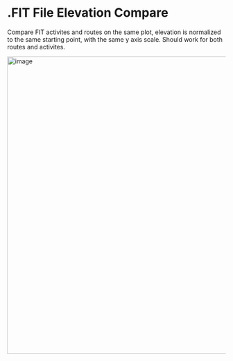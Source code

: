 # .FIT File Elevation Compare
Compare FIT activites and routes on the same plot, elevation is normalized to the same starting point, with the same y axis scale. Should work for both routes and activites.

<img width="1492" height="684" alt="image" src="https://github.com/user-attachments/assets/1ede1cbe-4d3c-4fe3-b3b0-4ca988f32a81" />

